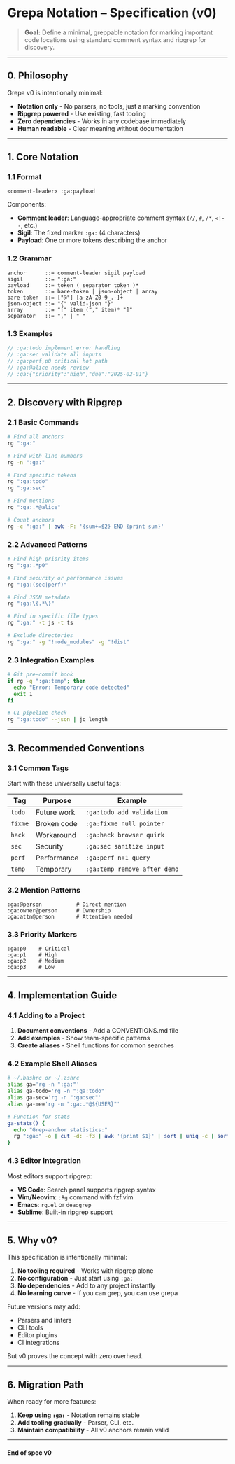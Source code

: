 # Grepa Notation – Specification (v0)

> **Goal:** Define a minimal, greppable notation for marking important code locations using standard comment syntax and ripgrep for discovery.

---

## 0. Philosophy

Grepa v0 is intentionally minimal:
- **Notation only** - No parsers, no tools, just a marking convention
- **Ripgrep powered** - Use existing, fast tooling 
- **Zero dependencies** - Works in any codebase immediately
- **Human readable** - Clear meaning without documentation

---

## 1. Core Notation

### 1.1 Format

```
<comment-leader> :ga:payload
```

Components:
- **Comment leader**: Language-appropriate comment syntax (`//`, `#`, `/*`, `<!--`, etc.)
- **Sigil**: The fixed marker `:ga:` (4 characters)
- **Payload**: One or more tokens describing the anchor

### 1.2 Grammar

```ebnf
anchor      ::= comment-leader sigil payload
sigil       ::= ":ga:"
payload     ::= token ( separator token )*
token       ::= bare-token | json-object | array
bare-token  ::= ["@"] [a-zA-Z0-9_.-]+
json-object ::= "{" valid-json "}"
array       ::= "[" item ("," item)* "]"
separator   ::= "," | " "
```

### 1.3 Examples

```javascript
// :ga:todo implement error handling
// :ga:sec validate all inputs
// :ga:perf,p0 critical hot path
// :ga:@alice needs review
// :ga:{"priority":"high","due":"2025-02-01"}
```

---

## 2. Discovery with Ripgrep

### 2.1 Basic Commands

```bash
# Find all anchors
rg ":ga:"

# Find with line numbers
rg -n ":ga:"

# Find specific tokens
rg ":ga:todo"
rg ":ga:sec"

# Find mentions
rg ":ga:.*@alice"

# Count anchors
rg -c ":ga:" | awk -F: '{sum+=$2} END {print sum}'
```

### 2.2 Advanced Patterns

```bash
# Find high priority items
rg ":ga:.*p0"

# Find security or performance issues
rg ":ga:(sec|perf)"

# Find JSON metadata
rg ":ga:\{.*\}"

# Find in specific file types
rg ":ga:" -t js -t ts

# Exclude directories
rg ":ga:" -g "!node_modules" -g "!dist"
```

### 2.3 Integration Examples

```bash
# Git pre-commit hook
if rg -q ":ga:temp"; then
  echo "Error: Temporary code detected"
  exit 1
fi

# CI pipeline check
rg ":ga:todo" --json | jq length
```

---

## 3. Recommended Conventions

### 3.1 Common Tags

Start with these universally useful tags:

| Tag | Purpose | Example |
|-------|---------|---------|
| `todo` | Future work | `:ga:todo add validation` |
| `fixme` | Broken code | `:ga:fixme null pointer` |
| `hack` | Workaround | `:ga:hack browser quirk` |
| `sec` | Security | `:ga:sec sanitize input` |
| `perf` | Performance | `:ga:perf n+1 query` |
| `temp` | Temporary | `:ga:temp remove after demo` |

### 3.2 Mention Patterns

```
:ga:@person           # Direct mention
:ga:owner@person      # Ownership
:ga:attn@person       # Attention needed
```

### 3.3 Priority Markers

```
:ga:p0    # Critical
:ga:p1    # High
:ga:p2    # Medium
:ga:p3    # Low
```

---

## 4. Implementation Guide

### 4.1 Adding to a Project

1. **Document conventions** - Add a CONVENTIONS.md file
2. **Add examples** - Show team-specific patterns
3. **Create aliases** - Shell functions for common searches

### 4.2 Example Shell Aliases

```bash
# ~/.bashrc or ~/.zshrc
alias ga='rg -n ":ga:"'
alias ga-todo='rg -n ":ga:todo"'
alias ga-sec='rg -n ":ga:sec"'
alias ga-me='rg -n ":ga:.*@${USER}"'

# Function for stats
ga-stats() {
  echo "Grep-anchor statistics:"
  rg ":ga:" -o | cut -d: -f3 | awk '{print $1}' | sort | uniq -c | sort -nr
}
```

### 4.3 Editor Integration

Most editors support ripgrep:
- **VS Code**: Search panel supports ripgrep syntax
- **Vim/Neovim**: `:Rg` command with fzf.vim
- **Emacs**: `rg.el` or `deadgrep`
- **Sublime**: Built-in ripgrep support

---

## 5. Why v0?

This specification is intentionally minimal:

1. **No tooling required** - Works with ripgrep alone
2. **No configuration** - Just start using `:ga:`
3. **No dependencies** - Add to any project instantly
4. **No learning curve** - If you can grep, you can use grepa

Future versions may add:
- Parsers and linters
- CLI tools
- Editor plugins
- CI integrations

But v0 proves the concept with zero overhead.

---

## 6. Migration Path

When ready for more features:

1. **Keep using `:ga:`** - Notation remains stable
2. **Add tooling gradually** - Parser, CLI, etc.
3. **Maintain compatibility** - All v0 anchors remain valid

---

#### End of spec v0